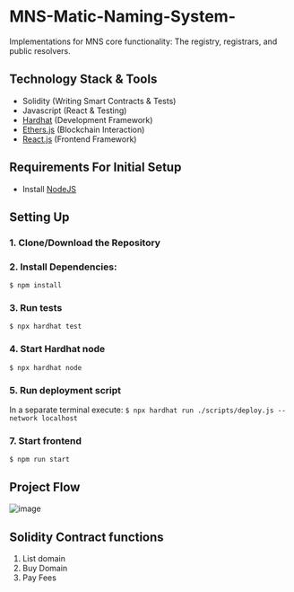 # MNS-Matic-Naming-System-
Implementations for MNS core functionality: The registry, registrars, and public resolvers.

## Technology Stack & Tools

- Solidity (Writing Smart Contracts & Tests)
- Javascript (React & Testing)
- [Hardhat](https://hardhat.org/) (Development Framework)
- [Ethers.js](https://docs.ethers.io/v5/) (Blockchain Interaction)
- [React.js](https://reactjs.org/) (Frontend Framework)

## Requirements For Initial Setup
- Install [NodeJS](https://nodejs.org/en/)

## Setting Up
### 1. Clone/Download the Repository

### 2. Install Dependencies:
`$ npm install`

### 3. Run tests
`$ npx hardhat test`

### 4. Start Hardhat node
`$ npx hardhat node`

### 5. Run deployment script
In a separate terminal execute:
`$ npx hardhat run ./scripts/deploy.js --network localhost`

### 7. Start frontend
`$ npm run start`

## Project Flow
![image](https://user-images.githubusercontent.com/88650559/210250292-51d84510-5c9b-4378-8c64-fccf62a75474.png)

## Solidity Contract functions
1. List domain
2. Buy Domain
3. Pay Fees



